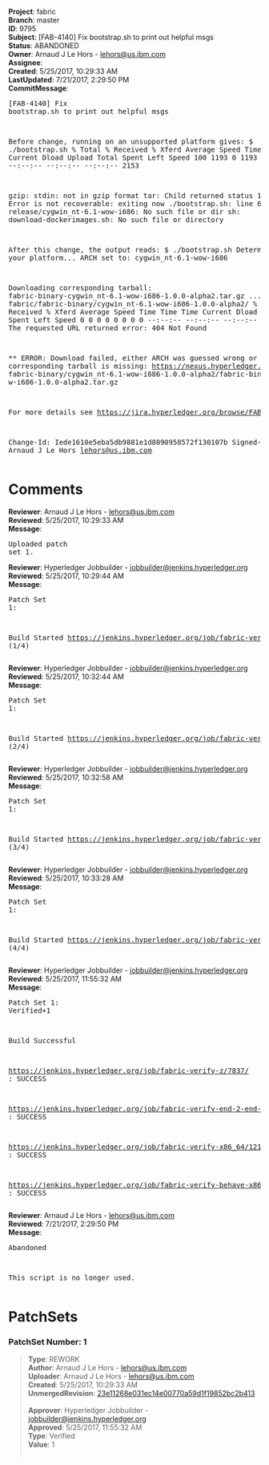 <strong>Project</strong>: fabric<br><strong>Branch</strong>: master<br><strong>ID</strong>: 9795<br><strong>Subject</strong>: [FAB-4140] Fix bootstrap.sh to print out helpful msgs<br><strong>Status</strong>: ABANDONED<br><strong>Owner</strong>: Arnaud J Le Hors - lehors@us.ibm.com<br><strong>Assignee</strong>:<br><strong>Created</strong>: 5/25/2017, 10:29:33 AM<br><strong>LastUpdated</strong>: 7/21/2017, 2:29:50 PM<br><strong>CommitMessage</strong>:<br><pre>[FAB-4140] Fix bootstrap.sh to print out helpful msgs

Before change, running on an unsupported platform gives:
$ ./bootstrap.sh
  % Total    % Received % Xferd  Average Speed   Time    Time     Time  Current
                                 Dload  Upload   Total   Spent    Left  Speed
100  1193    0  1193    0     0   1918      0 --:--:-- --:--:-- --:--:--  2153

gzip: stdin: not in gzip format
tar: Child returned status 1
tar: Error is not recoverable: exiting now
./bootstrap.sh: line 6: cd: release/cygwin_nt-6.1-wow-i686: No such file or dir
sh: download-dockerimages.sh: No such file or directory

After this change, the output reads:
$ ./bootstrap.sh
Determining your platform...
ARCH set to: cygwin_nt-6.1-wow-i686

Downloading corresponding tarball:
 fabric-binary-cygwin_nt-6.1-wow-i686-1.0.0-alpha2.tar.gz ...
from: https://nexus.hyperledger.org/logs/repositories/releases/org/hyperledger/
fabric/fabric-binary/cygwin_nt-6.1-wow-i686-1.0.0-alpha2/
  % Total    % Received % Xferd  Average Speed   Time    Time     Time  Current
                                 Dload  Upload   Total   Spent    Left  Speed
  0     0    0     0    0     0      0      0 --:--:-- --:--:-- --:--:--     0
curl: (22) The requested URL returned error: 404 Not Found

** ERROR: Download failed,
    either ARCH was guessed wrong or the corresponding tarball is missing:
https://nexus.hyperledger.org/logs/repositories/releases/org/hyperledger/fabric/
fabric-binary/cygwin_nt-6.1-wow-i686-1.0.0-alpha2/fabric-binary-cygwin_nt-6.1-wo
w-i686-1.0.0-alpha2.tar.gz

For more details see https://jira.hyperledger.org/browse/FAB-4140

Change-Id: Iede1610e5eba5db9881e1d8090958572f130107b
Signed-off-by: Arnaud J Le Hors <lehors@us.ibm.com>
</pre><h1>Comments</h1><strong>Reviewer</strong>: Arnaud J Le Hors - lehors@us.ibm.com<br><strong>Reviewed</strong>: 5/25/2017, 10:29:33 AM<br><strong>Message</strong>: <pre>Uploaded patch set 1.</pre><strong>Reviewer</strong>: Hyperledger Jobbuilder - jobbuilder@jenkins.hyperledger.org<br><strong>Reviewed</strong>: 5/25/2017, 10:29:44 AM<br><strong>Message</strong>: <pre>Patch Set 1:

Build Started https://jenkins.hyperledger.org/job/fabric-verify-z/7837/ (1/4)</pre><strong>Reviewer</strong>: Hyperledger Jobbuilder - jobbuilder@jenkins.hyperledger.org<br><strong>Reviewed</strong>: 5/25/2017, 10:32:44 AM<br><strong>Message</strong>: <pre>Patch Set 1:

Build Started https://jenkins.hyperledger.org/job/fabric-verify-end-2-end-x86_64/3714/ (2/4)</pre><strong>Reviewer</strong>: Hyperledger Jobbuilder - jobbuilder@jenkins.hyperledger.org<br><strong>Reviewed</strong>: 5/25/2017, 10:32:58 AM<br><strong>Message</strong>: <pre>Patch Set 1:

Build Started https://jenkins.hyperledger.org/job/fabric-verify-x86_64/12185/ (3/4)</pre><strong>Reviewer</strong>: Hyperledger Jobbuilder - jobbuilder@jenkins.hyperledger.org<br><strong>Reviewed</strong>: 5/25/2017, 10:33:28 AM<br><strong>Message</strong>: <pre>Patch Set 1:

Build Started https://jenkins.hyperledger.org/job/fabric-verify-behave-x86_64/6241/ (4/4)</pre><strong>Reviewer</strong>: Hyperledger Jobbuilder - jobbuilder@jenkins.hyperledger.org<br><strong>Reviewed</strong>: 5/25/2017, 11:55:32 AM<br><strong>Message</strong>: <pre>Patch Set 1: Verified+1

Build Successful 

https://jenkins.hyperledger.org/job/fabric-verify-z/7837/ : SUCCESS

https://jenkins.hyperledger.org/job/fabric-verify-end-2-end-x86_64/3714/ : SUCCESS

https://jenkins.hyperledger.org/job/fabric-verify-x86_64/12185/ : SUCCESS

https://jenkins.hyperledger.org/job/fabric-verify-behave-x86_64/6241/ : SUCCESS</pre><strong>Reviewer</strong>: Arnaud J Le Hors - lehors@us.ibm.com<br><strong>Reviewed</strong>: 7/21/2017, 2:29:50 PM<br><strong>Message</strong>: <pre>Abandoned

This script is no longer used.</pre><h1>PatchSets</h1><h3>PatchSet Number: 1</h3><blockquote><strong>Type</strong>: REWORK<br><strong>Author</strong>: Arnaud J Le Hors - lehors@us.ibm.com<br><strong>Uploader</strong>: Arnaud J Le Hors - lehors@us.ibm.com<br><strong>Created</strong>: 5/25/2017, 10:29:33 AM<br><strong>UnmergedRevision</strong>: [23e11268e031ec14e00770a59d1f19852bc2b413](https://github.com/hyperledger-gerrit-archive/fabric/commit/23e11268e031ec14e00770a59d1f19852bc2b413)<br><br><strong>Approver</strong>: Hyperledger Jobbuilder - jobbuilder@jenkins.hyperledger.org<br><strong>Approved</strong>: 5/25/2017, 11:55:32 AM<br><strong>Type</strong>: Verified<br><strong>Value</strong>: 1<br><br></blockquote>